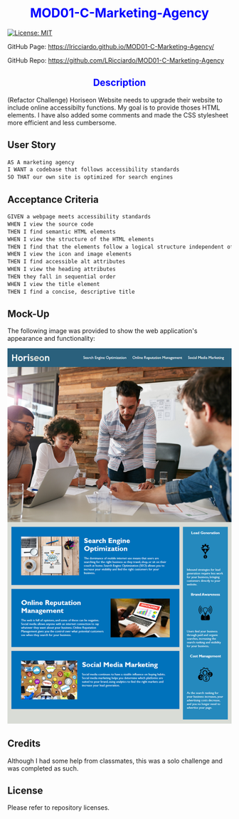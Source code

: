 # <center><font color="blue">**MOD01-C-Marketing-Agency**</font></center>


[![License: MIT](https://img.shields.io/badge/License-MIT-yellow.svg)](https://opensource.org/licenses/MIT)

GitHub Page: https://lricciardo.github.io/MOD01-C-Marketing-Agency/

GitHub Repo: https://github.com/LRicciardo/MOD01-C-Marketing-Agency

## <center><font color="blue">**Description**</font></center>
(Refactor Challenge) Horiseon Website needs to upgrade their website to include online accessibilty functions. My goal is to provide thoses HTML elements. I have also added some comments and made the CSS stylesheet more efficient and less cumbersome.
 
## User Story

```md
AS A marketing agency
I WANT a codebase that follows accessibility standards
SO THAT our own site is optimized for search engines
```

## Acceptance Criteria

```md
GIVEN a webpage meets accessibility standards
WHEN I view the source code
THEN I find semantic HTML elements
WHEN I view the structure of the HTML elements
THEN I find that the elements follow a logical structure independent of styling and positioning
WHEN I view the icon and image elements
THEN I find accessible alt attributes
WHEN I view the heading attributes
THEN they fall in sequential order
WHEN I view the title element
THEN I find a concise, descriptive title
```

## Mock-Up

The following image was provided to show the web application's appearance and functionality:

![The Horiseon webpage includes a navigation bar, a header image, and cards with text and images at the bottom of the page.](./READMEimages/01-html-css-git-homework-demo.png)


## Credits

Although I had some help from classmates, this was a solo challenge and was completed as such. 

## License

Please refer to repository licenses.
